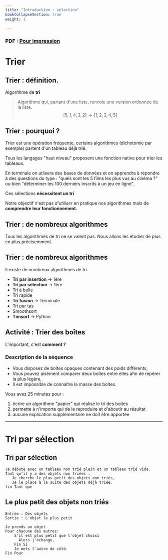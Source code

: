 ```yaml
---
title: "Introduction : selection"
bookCollapseSection: true
weight: 1

---
```


### PDF : [Pour impression](./1_cours_selection.pdf)

# Trier

## Trier : définition.

Algorithme de **tri**

> Algorithme qui, partant d'une liste, renvoie une version ordonnée de la liste.
> $$[5,1,4,3,2] \rightarrow [1,2,3,4,5]$$

## Trier : pourquoi ?

Trier est une opération fréquente, certains algorithmes (dichotomie par
exemple) partent d'un tableau déjà trié.


Tous les langages "haut niveau" proposent une fonction native pour trier
les tableaux. 

En terminale on utlisera des bases de données et on apprendra à répondre
à des questions du type : "quels sont les 5 films les plus vus au cinéma ?"
ou bien "déterminer les 100 derniers inscrits à un jeu en ligne".

Ces sélections **nécessitent un tri**

Notre objectif n'est pas _d'utiliser_ en pratique nos algorithmes
mais de **comprendre leur fonctionnement.**


## Trier : de nombreux algorithmes

Tous les algorithmes de tri ne se valent pas. Nous allons les étudier de plus en plus précisemment.


## Trier : de nombreux algorithmes


Il existe de nombreux algorithmes de tri.

* **Tri par insertion** -> 1ère
* **Tri par sélection** -> 1ère
* Tri à bulle
* Tri rapide
* **Tri fusion** -> Terminale
* Tri par tas
* Smoothsort
* **Timsort** -> Python

## Activité : Trier des boîtes

L'important, c'est **comment ?**

### Description de la séquence

* Vous disposez de boîtes opaques contenant des poids différents,
* Vous pouvez aisément comparer deux boîtes entre elles afin de repérer la plus
légère,
* Il est impossible de connaître la masse des boîtes.

Vous avez 25 minutes pour :

1. écrire un algorithme "papier" qui réalise le tri des boites
2. permette à n'importe qui de le reproduire et d'aboutir au résultat
3. aucune explication supplémentaire ne doit être apportée

---


# Tri par sélection 

## Tri par sélection 

```
Je débute avec un tableau non trié plein et un tableau trié vide.
Tant qu'il y a des objets non triées :
   Je cherche le plus petit des objets non triés,
   Je le place à la suite des objets déjà triée.
fin Tant que
```


## Le plus petit des objets non triés

```
Entrée : Des objets
Sortie : L'objet le plus petit

Je prends un objet
Pour chacune des autres:
    S'il est plus petit que l'objet choisi
      Alors j'échange.
	Fin Si
	Je mets l'autre de côté.
Fin Pour
```
